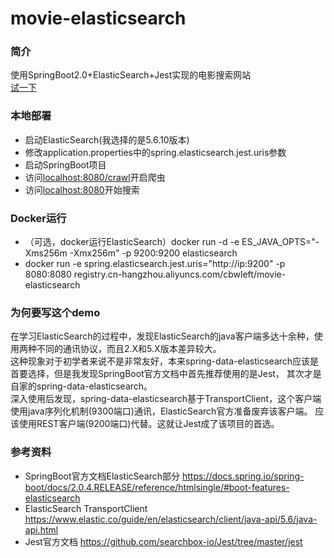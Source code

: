 # movie-elasticsearch
### 简介
使用SpringBoot2.0+ElasticSearch+Jest实现的电影搜索网站<br>
[试一下](http://47.98.111.179)<br>

### 本地部署
* 启动ElasticSearch(我选择的是5.6.10版本)
* 修改application.properties中的spring.elasticsearch.jest.uris参数
* 启动SpringBoot项目
* 访问<localhost:8080/crawl>开启爬虫
* 访问<localhost:8080>开始搜索

### Docker运行
* （可选，docker运行ElasticSearch）docker run -d -e ES_JAVA_OPTS="-Xms256m -Xmx256m" -p 9200:9200 elasticsearch
* docker run -e spring.elasticsearch.jest.uris="http://ip:9200" -p 8080:8080 registry.cn-hangzhou.aliyuncs.com/cbwleft/movie-elasticsearch

### 为何要写这个demo
在学习ElasticSearch的过程中，发现ElasticSearch的java客户端多达十余种，使用两种不同的通讯协议，而且2.X和5.X版本差异较大。<br>
这种现象对于初学者来说不是非常友好，本来spring-data-elasticsearch应该是首要选择，但是我发现SpringBoot官方文档中首先推荐使用的是Jest，
其次才是自家的spring-data-elasticsearch。<br>
深入使用后发现，spring-data-elasticsearch基于TransportClient，这个客户端使用java序列化机制(9300端口)通讯，ElasticSearch官方准备废弃该客户端。
应该使用REST客户端(9200端口)代替。这就让Jest成了该项目的首选。

### 参考资料
* SpringBoot官方文档ElasticSearch部分 <https://docs.spring.io/spring-boot/docs/2.0.4.RELEASE/reference/htmlsingle/#boot-features-elasticsearch>
* ElasticSearch TransportClient <https://www.elastic.co/guide/en/elasticsearch/client/java-api/5.6/java-api.html>
* Jest官方文档 <https://github.com/searchbox-io/Jest/tree/master/jest>